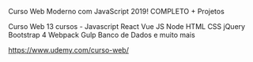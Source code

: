 Curso Web Moderno com JavaScript 2019! COMPLETO + Projetos

Curso Web 13 cursos - Javascript React Vue JS Node HTML CSS jQuery Bootstrap 4 Webpack Gulp Banco de Dados e muito mais

https://www.udemy.com/curso-web/
